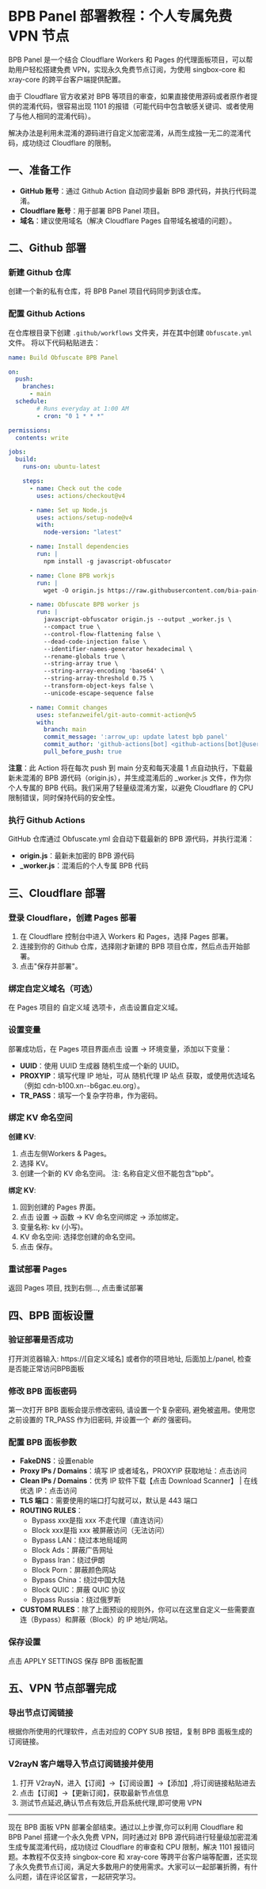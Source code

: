 # BPB Panel 部署教程：个人专属免费 VPN 节点

BPB Panel 是一个结合 Cloudflare Workers 和 Pages 的代理面板项目，可以帮助用户轻松搭建免费 VPN，实现永久免费节点订阅，为使用 singbox-core 和 xray-core 的跨平台客户端提供配置。

由于 Cloudflare 官方收紧对 BPB 等项目的审查，如果直接使用源码或者原作者提供的混淆代码，很容易出现 1101 的报错（可能代码中包含敏感关键词、或者使用了与他人相同的混淆代码）。

解决办法是利用未混淆的源码进行自定义加密混淆，从而生成独一无二的混淆代码，成功绕过 Cloudflare 的限制。

## 一、准备工作
- **GitHub 账号**：通过 Github Action 自动同步最新 BPB 源代码，并执行代码混淆。
- **Cloudflare 账号**：用于部署 BPB Panel 项目。
- **域名**：建议使用域名（解决 Cloudflare Pages 自带域名被墙的问题）。

## 二、Github 部署

### 新建 Github 仓库
创建一个新的私有仓库，将 BPB Panel 项目代码同步到该仓库。

### 配置 Github Actions
在仓库根目录下创建 `.github/workflows` 文件夹，并在其中创建 `Obfuscate.yml` 文件。
将以下代码粘贴进去：

```yaml
name: Build Obfuscate BPB Panel

on:
  push:
    branches:
      - main
  schedule:
        # Runs everyday at 1:00 AM
        - cron: "0 1 * * *"

permissions:
  contents: write

jobs:
  build:
    runs-on: ubuntu-latest

    steps:
      - name: Check out the code
        uses: actions/checkout@v4

      - name: Set up Node.js
        uses: actions/setup-node@v4
        with:
          node-version: "latest"

      - name: Install dependencies
        run: |
          npm install -g javascript-obfuscator

      - name: Clone BPB workjs
        run: |
          wget -O origin.js https://raw.githubusercontent.com/bia-pain-bache/BPB-Worker-Panel/refs/heads/main/build/unobfuscated-worker.js

      - name: Obfuscate BPB worker js
        run: |
          javascript-obfuscator origin.js --output _worker.js \
          --compact true \
          --control-flow-flattening false \
          --dead-code-injection false \
          --identifier-names-generator hexadecimal \
          --rename-globals true \
          --string-array true \
          --string-array-encoding 'base64' \
          --string-array-threshold 0.75 \
          --transform-object-keys false \
          --unicode-escape-sequence false

      - name: Commit changes
        uses: stefanzweifel/git-auto-commit-action@v5
        with:
          branch: main
          commit_message: ':arrow_up: update latest bpb panel'
          commit_author: 'github-actions[bot] <github-actions[bot]@users.noreply.github.com>'
          pull_before_push: true
```

**注意**：此 Action 将在每次 push 到 main 分支和每天凌晨 1 点自动执行，下载最新未混淆的 BPB 源代码（origin.js），并生成混淆后的 _worker.js 文件，作为你个人专属的 BPB 代码。我们采用了轻量级混淆方案，以避免 Cloudflare 的 CPU 限制错误，同时保持代码的安全性。

### 执行 Github Actions
GitHub 仓库通过 Obfuscate.yml 会自动下载最新的 BPB 源代码，并执行混淆：
- **origin.js**：最新未加密的 BPB 源代码
- **_worker.js**：混淆后的个人专属 BPB 代码

## 三、Cloudflare 部署

### 登录 Cloudflare，创建 Pages 部署
1. 在 Cloudflare 控制台中进入 Workers 和 Pages，选择 Pages 部署。
2. 连接到你的 Github 仓库，选择刚才新建的 BPB 项目仓库，然后点击开始部署。
3. 点击"保存并部署"。

### 绑定自定义域名（可选）
在 Pages 项目的 自定义域 选项卡，点击设置自定义域。

### 设置变量
部署成功后，在 Pages 项目界面点击 设置 -> 环境变量，添加以下变量：

- **UUID**：使用 UUID 生成器 随机生成一个新的 UUID。
- **PROXYIP**：填写代理 IP 地址，可从 随机代理 IP 站点 获取，或使用优选域名（例如 cdn-b100.xn--b6gac.eu.org）。
- **TR_PASS**：填写一个复杂字符串，作为密码。

### 绑定 KV 命名空间
**创建 KV**:
1. 点击左侧Workers & Pages。
2. 选择 KV。
3. 创建一个新的 KV 命名空间。
   注: 名称自定义但不能包含"bpb"。

**绑定 KV**:
1. 回到创建的 Pages 界面。
2. 点击 设置 -> 函数 -> KV 命名空间绑定 -> 添加绑定。
3. 变量名称: kv (小写)。
4. KV 命名空间: 选择您创建的命名空间。
5. 点击 保存。

### 重试部署 Pages
返回 Pages 项目, 找到右侧..., 点击重试部署

## 四、BPB 面板设置

### 验证部署是否成功
打开浏览器输入: https://[自定义域名] 或者你的项目地址, 后面加上/panel, 检查是否能正常访问BPB面板

### 修改 BPB 面板密码
第一次打开 BPB 面板会提示修改密码, 请设置一个复杂密码, 避免被盗用。使用您之前设置的 TR_PASS 作为旧密码, 并设置一个 *新的* 强密码。

### 配置 BPB 面板参数
- **FakeDNS**：设置enable
- **Proxy IPs / Domains**：填写 IP 或者域名，PROXYIP 获取地址：点击访问
- **Clean IPs / Domains**：优秀 IP 软件下载【点击 Download Scanner】 | 在线优选 IP：点击访问
- **TLS 端口**：需要使用的端口打勾就可以，默认是 443 端口
- **ROUTING RULES**：
  - Bypass xxx是指 xxx 不走代理（直连访问）
  - Block xxx是指 xxx 被屏蔽访问（无法访问）
  - Bypass LAN：绕过本地局域网
  - Block Ads：屏蔽广告网址
  - Bypass Iran：绕过伊朗
  - Block Porn：屏蔽颜色网站
  - Bypass China：绕过中国大陆
  - Block QUIC：屏蔽 QUIC 协议
  - Bypass Russia：绕过俄罗斯
- **CUSTOM RULES**：除了上面预设的规则外，你可以在这里自定义一些需要直连（Bypass）和屏蔽（Block）的 IP 地址/网站。

### 保存设置
点击 APPLY SETTINGS 保存 BPB 面板配置

## 五、VPN 节点部署完成

### 导出节点订阅链接
根据你所使用的代理软件，点击对应的 COPY SUB 按钮，复制 BPB 面板生成的订阅链接。

### V2rayN 客户端导入节点订阅链接并使用
1. 打开 V2rayN，进入【订阅】->【订阅设置】->【添加】,将订阅链接粘贴进去
2. 点击【订阅】->【更新订阅】，获取最新节点信息
3. 测试节点延迟,确认节点有效后,开启系统代理,即可使用 VPN

---

现在 BPB 面板 VPN 部署全部结束。通过以上步骤,你可以利用 Cloudflare 和 BPB Panel 搭建一个永久免费 VPN，同时通过对 BPB 源代码进行轻量级加密混淆生成专属混淆代码，成功绕过 Cloudflare 的审查和 CPU 限制，解决 1101 报错问题。本教程不仅支持 singbox-core 和 xray-core 等跨平台客户端等配置，还实现了永久免费节点订阅，满足大多数用户的使用需求。大家可以一起部署折腾，有什么问题，请在评论区留言，一起研究学习。
